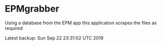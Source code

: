 # EPMgrabber
Using a database from the EPM app this application scrapes the files as required


Latest backup: Sun Sep 22 23:31:02 UTC 2019
